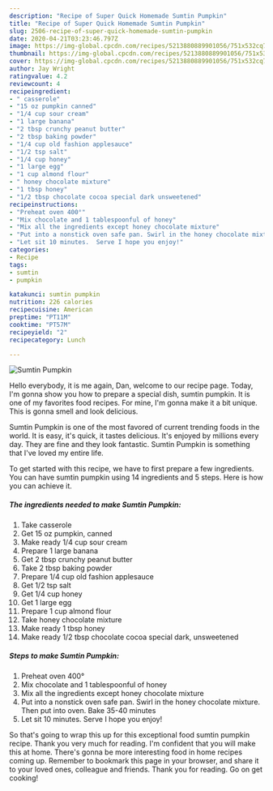 ```yaml
---
description: "Recipe of Super Quick Homemade Sumtin Pumpkin"
title: "Recipe of Super Quick Homemade Sumtin Pumpkin"
slug: 2506-recipe-of-super-quick-homemade-sumtin-pumpkin
date: 2020-04-21T03:23:46.797Z
image: https://img-global.cpcdn.com/recipes/5213880889901056/751x532cq70/sumtin-pumpkin-recipe-main-photo.jpg
thumbnail: https://img-global.cpcdn.com/recipes/5213880889901056/751x532cq70/sumtin-pumpkin-recipe-main-photo.jpg
cover: https://img-global.cpcdn.com/recipes/5213880889901056/751x532cq70/sumtin-pumpkin-recipe-main-photo.jpg
author: Jay Wright
ratingvalue: 4.2
reviewcount: 4
recipeingredient:
- " casserole"
- "15 oz pumpkin canned"
- "1/4 cup sour cream"
- "1 large banana"
- "2 tbsp crunchy peanut butter"
- "2 tbsp baking powder"
- "1/4 cup old fashion applesauce"
- "1/2 tsp salt"
- "1/4 cup honey"
- "1 large egg"
- "1 cup almond flour"
- " honey chocolate mixture"
- "1 tbsp honey"
- "1/2 tbsp chocolate cocoa special dark unsweetened"
recipeinstructions:
- "Preheat oven 400°"
- "Mix chocolate and 1 tablespoonful of honey"
- "Mix all the ingredients except honey chocolate mixture"
- "Put into a nonstick oven safe pan. Swirl in the honey chocolate mixture. Then put into oven. Bake 35-40 minutes"
- "Let sit 10 minutes.  Serve I hope you enjoy!"
categories:
- Recipe
tags:
- sumtin
- pumpkin

katakunci: sumtin pumpkin 
nutrition: 226 calories
recipecuisine: American
preptime: "PT11M"
cooktime: "PT57M"
recipeyield: "2"
recipecategory: Lunch

---
```



![Sumtin Pumpkin](https://img-global.cpcdn.com/recipes/5213880889901056/751x532cq70/sumtin-pumpkin-recipe-main-photo.jpg)

Hello everybody, it is me again, Dan, welcome to our recipe page. Today, I'm gonna show you how to prepare a special dish, sumtin pumpkin. It is one of my favorites food recipes. For mine, I'm gonna make it a bit unique. This is gonna smell and look delicious.



Sumtin Pumpkin is one of the most favored of current trending foods in the world. It is easy, it's quick, it tastes delicious. It's enjoyed by millions every day. They are fine and they look fantastic. Sumtin Pumpkin is something that I've loved my entire life.


To get started with this recipe, we have to first prepare a few ingredients. You can have sumtin pumpkin using 14 ingredients and 5 steps. Here is how you can achieve it.

<!--inarticleads1-->

##### The ingredients needed to make Sumtin Pumpkin:

1. Take  casserole
1. Get 15 oz pumpkin, canned
1. Make ready 1/4 cup sour cream
1. Prepare 1 large banana
1. Get 2 tbsp crunchy peanut butter
1. Take 2 tbsp baking powder
1. Prepare 1/4 cup old fashion applesauce
1. Get 1/2 tsp salt
1. Get 1/4 cup honey
1. Get 1 large egg
1. Prepare 1 cup almond flour
1. Take  honey chocolate mixture
1. Make ready 1 tbsp honey
1. Make ready 1/2 tbsp chocolate cocoa special dark, unsweetened




<!--inarticleads2-->

##### Steps to make Sumtin Pumpkin:

1. Preheat oven 400°
1. Mix chocolate and 1 tablespoonful of honey
1. Mix all the ingredients except honey chocolate mixture
1. Put into a nonstick oven safe pan. Swirl in the honey chocolate mixture. Then put into oven. Bake 35-40 minutes
1. Let sit 10 minutes.  Serve I hope you enjoy!




So that's going to wrap this up for this exceptional food sumtin pumpkin recipe. Thank you very much for reading. I'm confident that you will make this at home. There's gonna be more interesting food in home recipes coming up. Remember to bookmark this page in your browser, and share it to your loved ones, colleague and friends. Thank you for reading. Go on get cooking!
